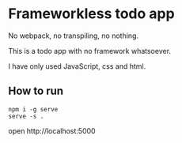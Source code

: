 # Frameworkless todo app

No webpack, no transpiling, no nothing. 

This is a todo app with no framework whatsoever. 

I have only used JavaScript, css and html.

## How to run

    npm i -g serve
    serve -s .

open http://localhost:5000